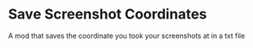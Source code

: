# Save Screenshot Coordinates
A mod that saves the coordinate you took your screenshots at in a txt file